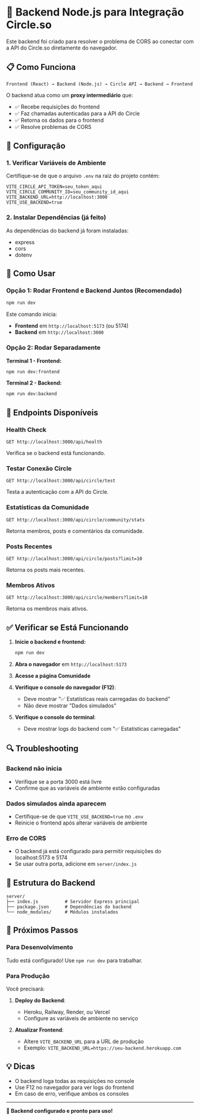 # 🚀 Backend Node.js para Integração Circle.so

Este backend foi criado para resolver o problema de CORS ao conectar com a API do Circle.so diretamente do navegador.

## 📋 Como Funciona

```
Frontend (React) → Backend (Node.js) → Circle API → Backend → Frontend
```

O backend atua como um **proxy intermediário** que:
- ✅ Recebe requisições do frontend
- ✅ Faz chamadas autenticadas para a API do Circle
- ✅ Retorna os dados para o frontend
- ✅ Resolve problemas de CORS

## 🔧 Configuração

### 1. Verificar Variáveis de Ambiente

Certifique-se de que o arquivo `.env` na raiz do projeto contém:

```env
VITE_CIRCLE_API_TOKEN=seu_token_aqui
VITE_CIRCLE_COMMUNITY_ID=seu_community_id_aqui
VITE_BACKEND_URL=http://localhost:3000
VITE_USE_BACKEND=true
```

### 2. Instalar Dependências (já feito)

As dependências do backend já foram instaladas:
- express
- cors
- dotenv

## 🚀 Como Usar

### Opção 1: Rodar Frontend e Backend Juntos (Recomendado)

```bash
npm run dev
```

Este comando inicia:
- **Frontend** em `http://localhost:5173` (ou 5174)
- **Backend** em `http://localhost:3000`

### Opção 2: Rodar Separadamente

**Terminal 1 - Frontend:**
```bash
npm run dev:frontend
```

**Terminal 2 - Backend:**
```bash
npm run dev:backend
```

## 📡 Endpoints Disponíveis

### Health Check
```
GET http://localhost:3000/api/health
```
Verifica se o backend está funcionando.

### Testar Conexão Circle
```
GET http://localhost:3000/api/circle/test
```
Testa a autenticação com a API do Circle.

### Estatísticas da Comunidade
```
GET http://localhost:3000/api/circle/community/stats
```
Retorna membros, posts e comentários da comunidade.

### Posts Recentes
```
GET http://localhost:3000/api/circle/posts?limit=10
```
Retorna os posts mais recentes.

### Membros Ativos
```
GET http://localhost:3000/api/circle/members?limit=10
```
Retorna os membros mais ativos.

## ✅ Verificar se Está Funcionando

1. **Inicie o backend e frontend:**
   ```bash
   npm run dev
   ```

2. **Abra o navegador** em `http://localhost:5173`

3. **Acesse a página Comunidade**

4. **Verifique o console do navegador (F12)**:
   - Deve mostrar "✅ Estatísticas reais carregadas do backend"
   - Não deve mostrar "Dados simulados"

5. **Verifique o console do terminal**:
   - Deve mostrar logs do backend com "✅ Estatísticas carregadas"

## 🔍 Troubleshooting

### Backend não inicia
- Verifique se a porta 3000 está livre
- Confirme que as variáveis de ambiente estão configuradas

### Dados simulados ainda aparecem
- Certifique-se de que `VITE_USE_BACKEND=true` no `.env`
- Reinicie o frontend após alterar variáveis de ambiente

### Erro de CORS
- O backend já está configurado para permitir requisições do localhost:5173 e 5174
- Se usar outra porta, adicione em `server/index.js`

## 📁 Estrutura do Backend

```
server/
├── index.js          # Servidor Express principal
├── package.json      # Dependências do backend
└── node_modules/     # Módulos instalados
```

## 🎯 Próximos Passos

### Para Desenvolvimento
Tudo está configurado! Use `npm run dev` para trabalhar.

### Para Produção
Você precisará:

1. **Deploy do Backend**: 
   - Heroku, Railway, Render, ou Vercel
   - Configure as variáveis de ambiente no serviço

2. **Atualizar Frontend**:
   - Altere `VITE_BACKEND_URL` para a URL de produção
   - Exemplo: `VITE_BACKEND_URL=https://seu-backend.herokuapp.com`

## 💡 Dicas

- O backend loga todas as requisições no console
- Use F12 no navegador para ver logs do frontend
- Em caso de erro, verifique ambos os consoles

---

**🎉 Backend configurado e pronto para uso!**

